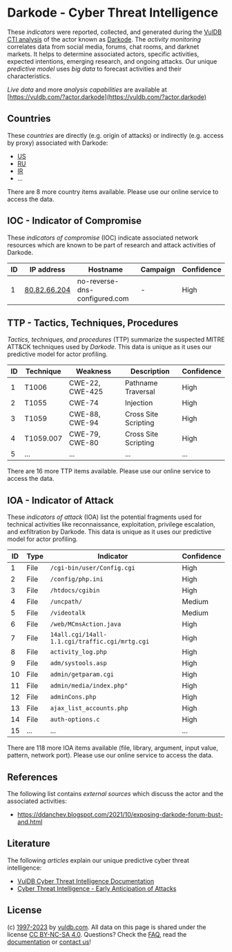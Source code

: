 # Darkode - Cyber Threat Intelligence

These _indicators_ were reported, collected, and generated during the [VulDB CTI analysis](https://vuldb.com/?kb.cti) of the actor known as [Darkode](https://vuldb.com/?actor.darkode). The _activity monitoring_ correlates data from social media, forums, chat rooms, and darknet markets. It helps to determine associated actors, specific activities, expected intentions, emerging research, and ongoing attacks. Our unique _predictive model_ uses _big data_ to forecast activities and their characteristics.

_Live data_ and more _analysis capabilities_ are available at [https://vuldb.com/?actor.darkode](https://vuldb.com/?actor.darkode)

## Countries

These _countries_ are directly (e.g. origin of attacks) or indirectly (e.g. access by proxy) associated with Darkode:

* [US](https://vuldb.com/?country.us)
* [RU](https://vuldb.com/?country.ru)
* [IR](https://vuldb.com/?country.ir)
* ...

There are 8 more country items available. Please use our online service to access the data.

## IOC - Indicator of Compromise

These _indicators of compromise_ (IOC) indicate associated network resources which are known to be part of research and attack activities of Darkode.

ID | IP address | Hostname | Campaign | Confidence
-- | ---------- | -------- | -------- | ----------
1 | [80.82.66.204](https://vuldb.com/?ip.80.82.66.204) | no-reverse-dns-configured.com | - | High

## TTP - Tactics, Techniques, Procedures

_Tactics, techniques, and procedures_ (TTP) summarize the suspected MITRE ATT&CK techniques used by _Darkode_. This data is unique as it uses our predictive model for actor profiling.

ID | Technique | Weakness | Description | Confidence
-- | --------- | -------- | ----------- | ----------
1 | T1006 | CWE-22, CWE-425 | Pathname Traversal | High
2 | T1055 | CWE-74 | Injection | High
3 | T1059 | CWE-88, CWE-94 | Cross Site Scripting | High
4 | T1059.007 | CWE-79, CWE-80 | Cross Site Scripting | High
5 | ... | ... | ... | ...

There are 16 more TTP items available. Please use our online service to access the data.

## IOA - Indicator of Attack

These _indicators of attack_ (IOA) list the potential fragments used for technical activities like reconnaissance, exploitation, privilege escalation, and exfiltration by Darkode. This data is unique as it uses our predictive model for actor profiling.

ID | Type | Indicator | Confidence
-- | ---- | --------- | ----------
1 | File | `/cgi-bin/user/Config.cgi` | High
2 | File | `/config/php.ini` | High
3 | File | `/htdocs/cgibin` | High
4 | File | `/uncpath/` | Medium
5 | File | `/videotalk` | Medium
6 | File | `/web/MCmsAction.java` | High
7 | File | `14all.cgi/14all-1.1.cgi/traffic.cgi/mrtg.cgi` | High
8 | File | `activity_log.php` | High
9 | File | `adm/systools.asp` | High
10 | File | `admin/getparam.cgi` | High
11 | File | `admin/media/index.php"` | High
12 | File | `adminCons.php` | High
13 | File | `ajax_list_accounts.php` | High
14 | File | `auth-options.c` | High
15 | ... | ... | ...

There are 118 more IOA items available (file, library, argument, input value, pattern, network port). Please use our online service to access the data.

## References

The following list contains _external sources_ which discuss the actor and the associated activities:

* https://ddanchev.blogspot.com/2021/10/exposing-darkode-forum-bust-and.html

## Literature

The following _articles_ explain our unique predictive cyber threat intelligence:

* [VulDB Cyber Threat Intelligence Documentation](https://vuldb.com/?kb.cti)
* [Cyber Threat Intelligence - Early Anticipation of Attacks](https://www.scip.ch/en/?labs.20201022)

## License

(c) [1997-2023](https://vuldb.com/?kb.changelog) by [vuldb.com](https://vuldb.com/?kb.about). All data on this page is shared under the license [CC BY-NC-SA 4.0](https://creativecommons.org/licenses/by-nc-sa/4.0/). Questions? Check the [FAQ](https://vuldb.com/?kb.faq), read the [documentation](https://vuldb.com/?kb) or [contact us](https://vuldb.com/?contact)!
